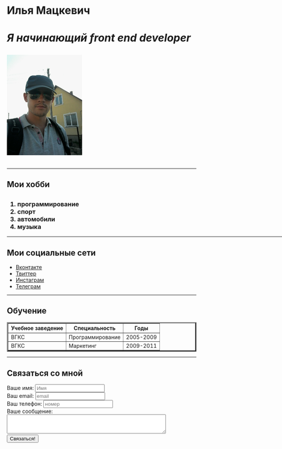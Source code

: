 <!DOCTYPE html>
<html>
<head>
	<meta charset= "UTF8">
	<title> Ilya CV </title>
</head>

<body>
	<h1>Илья Мацкевич<h1>
		<p><em>Я начинающий <strong>front end developer</strong></em></p>
	<img src="avatar.jpg" width="200" alt="здесь мое фото">	
	<!-- мое фото -->
	<hr size="3" noshade="200" color="green" />
	<h2>Мои хобби<h2>
		<h3><ol>
			<li>программирование</li>
			<li>спорт</li>
			<li>автомобили</li>
			<li>музыка</li>		
		</ol></h3>
		<hr size="3" noshade="200" width="900" color="green" />
	<h2>Мои социальные сети</h2>
	<ul>
		<li><a href="https://vk.com/imatskevich89" target="_blank">Вконтакте</a></li>
		<li><a href="https://twitter.com/13konor13" target="_blank">Твиттер</a></li>
		<li><a href="https://www.instagram.com/danverabax57/Инстаграм" target="_blank">Инстаграм</a></li>
		<li><a href="https://t.me/Vakhan101" target="_blank">Телеграм</a></li>
	</ul>
	<hr size="3" noshade="200" color="green" />
	<h2>Обучение</h2>
		<table border="3">
		<tr>
			<th>Учебное заведение</th>
			<th>Специальность</th>
			<th>Годы</th>
		</tr>				
		<tr>
			<td>ВГКС</td>
			<td>Программирование</td>
			<td>2005-2009</td>
		</tr>
		<tr>
			<td>ВГКС</td>
			<td>Маркетинг</td>
			<td>2009-2011</td>
		</tr>
		</table>
	<hr size="3" noshade="200" color="green" />
		<h2>Связаться со мной</h2>
		<label for="name">Ваше имя:</label>
		<input type="text" id="name" placeholder="Имя">
		<br>	
		<label for="email">Ваш email:</label>
		<input type="text" id="email" placeholder="email">
		<br>
		<label for="telefon">Ваш телефон:</label>
		<input type="text" id="telefon" placeholder="номер">
		<br>
		<label for="text">Ваше сообщение:</label>
		<br>
		<textarea id="text" cols="50" rows="3"></textarea>
		<br>
		<input type="submit" value="Связаться!">
	
</body>
</html>
